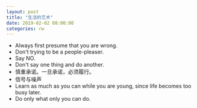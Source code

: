 ```yaml
---
layout: post
title: "生活的艺术"
date: 2019-02-02 08:00:00
categories: rw
---
```


- Always first presume that you are wrong.
- Don't trying to be a people-pleaser.
- Say NO.
- Don't say one thing and do another.
- 慎重承诺。一旦承诺，必须履行。
- 信号与噪声
- Learn as much as you can while you are young, since life becomes too busy later.
- Do only what only you can do.
